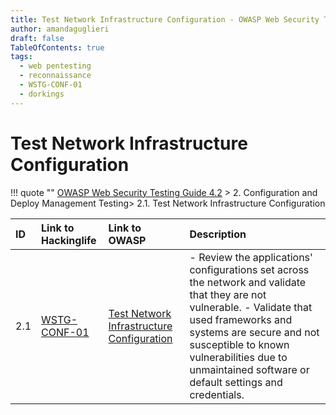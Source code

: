 ```yaml
---
title: Test Network Infrastructure Configuration - OWASP Web Security Testing Guide 
author: amandaguglieri
draft: false
TableOfContents: true
tags:
  - web pentesting
  - reconnaissance
  - WSTG-CONF-01
  - dorkings
---
```




# Test Network Infrastructure Configuration

!!! quote ""
	[OWASP Web Security Testing Guide 4.2](index.md) > 2. Configuration and Deploy Management Testing> 2.1. Test Network Infrastructure Configuration

|ID|Link to Hackinglife|Link to OWASP|Description|
|:---|:---|:---|:---|
|2.1|[WSTG-CONF-01](WSTG-CONF-01.md)|[Test Network Infrastructure Configuration](https://owasp.org/www-project-web-security-testing-guide/latest/4-Web_Application_Security_Testing/02-Configuration_and_Deployment_Management_Testing/01-Test_Network_Infrastructure_Configuration)|- Review the applications' configurations set across the network and validate that they are not vulnerable.  - Validate that used frameworks and systems are secure and not susceptible to known vulnerabilities due to unmaintained software or default settings and credentials.|




